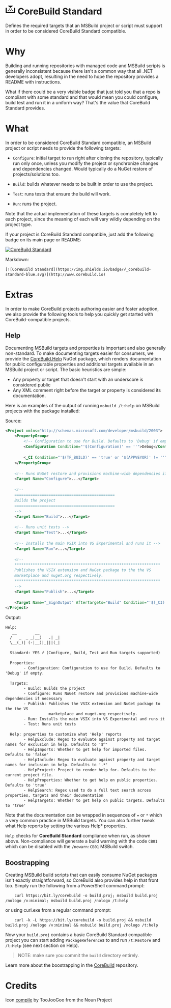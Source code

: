![Icon](https://raw.githubusercontent.com/kzu/corebuild/master/docs/corebuild-32.png) CoreBuild Standard
================

Defines the required targets that an MSBuild project or script must support in order 
to be considered CoreBuild Standard compatible.

# Why

Building and running repositories with managed code and MSBuild scripts is generally 
inconsistent because there isn't a common way that all .NET developers adopt, resulting 
in the need to hope the repository provides a README with instructions.

What if there could be a very visible badge that just told you that a repo is compliant 
with some standard and that would mean you could configure, build test and run it in a 
uniform way? That's the value that CoreBuild Standard provides.

# What

In order to be considered CoreBuild Standard compatible, an MSBuild project or script 
needs to provide the following targets:

* `Configure`: initial target to run right after cloning the repository, typically run 
  only once, unless you modify the project or synchronize changes and dependencies 
  changed. Would typically do a NuGet restore of projects/solutions too.

* `Build`: builds whatever needs to be built in order to use the project.

* `Test`: runs tests that ensure the build will work.

* `Run`: runs the project.


Note that the actual implementation of these targets is completely left to each project, 
since the meaning of each will vary wildly depending on the project type.

If your project is CoreBuild Standard compatible, just add the following badge on its 
main page or README: 

[![CoreBuild Standard](https://img.shields.io/badge/√_corebuild-standard-blue.svg)](http://www.corebuild.io)

Markdown:

```
[![CoreBuild Standard](https://img.shields.io/badge/√_corebuild-standard-blue.svg)](http://www.corebuild.io)
```

# Extras

In order to make CoreBuild projects authoring easier and foster adoption, we also provide 
the following tools to help you quickly get started with CoreBuild-compatible projects.

## Help

Documenting MSBuild targets and properties is important and also generally non-standard. 
To make documenting targets easier for consumers, we provide the 
[CoreBuild.Help](https://www.nuget.org/packages/CoreBuild.Help) NuGet package, which renders 
documentation for public configurable properties and additional targets available 
in an MSBuild project or script. The basic heuristics are simple:

* Any property or target that doesn't start with an underscore is considered public
* Any XML comment right before the target or property is considered its documentation.

Here is an examples of the output of running `msbuild /t:help` on MSBuild projects with 
the package installed:

Source:

```xml
<Project xmlns="http://schemas.microsoft.com/developer/msbuild/2003">
    <PropertyGroup>
        <!-- Configuration to use for Build. Defaults to 'Debug' if empty. -->
        <Configuration Condition="'$(Configuration)' == ''">Debug</Configuration>

        <_CI Condition="'$(TF_BUILD)' == 'true' or '$(APPVEYOR)' != ''">true</_CI>
    </PropertyGroup>

    <!-- Runs NuGet restore and provisions machine-wide dependencies if necessary -->
    <Target Name="Configure">...</Target>

    <!--
    ============================================
    Builds the project
    ============================================
    -->
    <Target Name="Build">...</Target>

    <!-- Runs unit tests -->
    <Target Name="Test">...</Target>

    <!-- Installs the main VSIX into VS Experimental and runs it -->
    <Target Name="Run">...</Target>

    <!-- 
    ****************************************************************
    Publishes the VSIX extension and NuGet package to the the VS 
    marketplace and nuget.org respectively.
    ****************************************************************
    --> 
    <Target Name="Publish">...</Target>

    <Target Name="_SignOutput" AfterTargets="Build" Condition="'$(_CI)' == 'true'">...</Target>
</Project>
```

Output:
```
Help:
   __        __
  /   _  _ _|__)   .| _|
  \__(_)| (-|__)|_|||(_|

  Standard: YES √ (Configure, Build, Test and Run targets supported)

  Properties:
        - Configuration: Configuration to use for Build. Defaults to 'Debug' if empty.

  Targets:
        - Build: Builds the project
        - Configure: Runs NuGet restore and provisions machine-wide dependencies if necessary
        - Publish: Publishes the VSIX extension and NuGet package to the the VS
                   marketplace and nuget.org respectively.
        - Run: Installs the main VSIX into VS Experimental and runs it
        - Test: Runs unit tests

  Help: properties to customize what 'Help' reports
        - HelpExclude: Regex to evaluate against property and target names for exclusion in help. Defaults to '$^'
        - HelpImports: Whether to get help for imported files. Defaults to 'false'
        - HelpInclude: Regex to evaluate against property and target names for inclusion in help. Defaults to '.*'
        - HelpProject: Project to render help for. Defaults to the current project file.
        - HelpProperties: Whether to get help on public properties. Defaults to 'true'
        - HelpSearch: Regex used to do a full text search across properties, targets and their documentation
        - HelpTargets: Whether to get help on public targets. Defaults to 'true'
```

Note that the documentation can be wrapped in sequences of `=` or `*` which a very common 
practice in MSBuild targets. You can also further tweak what Help reports by setting the various Help* properties.

`Help` checks for **CoreBuild Standard** compliance when run, as shown above. Non-compliance will
generate a build warning with the code `CB01` which can be disabled with the `/nowarn:CB01` MSBuild 
switch.

## Boostrapping

Creating MSBuild build scripts that can easily consume NuGet packages isn't exactly straightforward, 
so CoreBuild also provides help in that front too. Simply run the following from a PowerShell command prompt:

```
	curl https://bit.ly/corebuild -o build.proj; msbuild build.proj /nologo /v:minimal; msbuild build.proj /nologo /t:help
```

or using curl.exe from a regular command prompt:

```
	curl -k -L https://bit.ly/corebuild -o build.proj && msbuild build.proj /nologo /v:minimal && msbuild build.proj /nologo /t:help
```

Now your `build.proj` contains a basic CoreBuild Standard compatible project you can start adding 
`PackageReference`s to and run `/t:Restore` and `/t:Help` (see next section on Help).

> NOTE: make sure you commit the `build` directory entirely. 

Learn more about the boostrapping in the [CoreBuild](https://github.com/kzu/corebuild) repository.


# Credits

Icon [compile](https://thenounproject.com/term/compile/1002713/) by TooJooGoo from the Noun Project